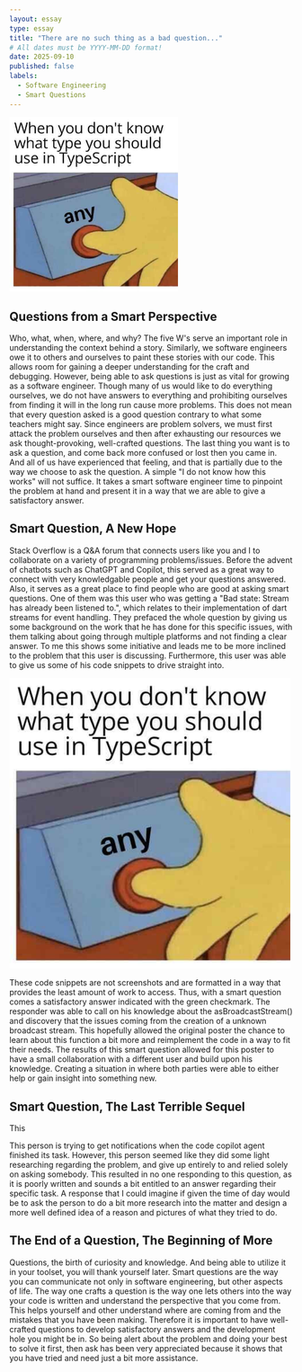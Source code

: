 ```yaml
---
layout: essay
type: essay
title: "There are no such thing as a bad question..."
# All dates must be YYYY-MM-DD format!
date: 2025-09-10
published: false
labels:
  - Software Engineering
  - Smart Questions
---
```


<img width="300px" class="rounded float-start pe-4" src="../img/memescript.png">

## Questions from a Smart Perspective

Who, what, when, where, and why? The five W's serve an important role in understanding the context behind a story. Similarly, we software engineers owe it to others and ourselves to paint these stories with our code. This allows room for gaining a deeper understanding for the craft and debugging. However, being able to ask questions is just as vital for growing as a software engineer. Though many of us would like to do everything ourselves, we do not have answers to everything and prohibiting ourselves from finding it will in the long run cause more problems. This does not mean that every question asked is a good question contrary to what some teachers might say. Since engineers are problem solvers, we must first attack the problem ourselves and then after exhausting our resources we ask thought-provoking, well-crafted questions. The last thing you want is to ask a question, and come back more confused or lost then you came in. And all of us have experienced that feeling, and that is partially due to the way we choose to ask the question. A simple "I do not know how this works" will not suffice. It takes a smart software engineer time to pinpoint the problem at hand and present it in a way that we are able to give a satisfactory answer.

## Smart Question, A New Hope

Stack Overflow is a Q&A forum that connects users like you and I to collaborate on a variety of programming problems/issues. Before the advent of chatbots such as ChatGPT and Copilot, this served as a great way to connect with very knowledgable people and get your questions answered. Also, it serves as a great place to find people who are good at asking smart questions. One of them was this user who was getting a "Bad state: Stream has already been listened to.", which relates to their implementation of dart streams for event handling. They prefaced the whole question by giving us some background on the work that he has done for this specific issues, with them talking about going through multiple platforms and not finding a clear answer. To me this shows some initiative and leads me to be more inclined to the problem that this user is discussing. Furthermore, this user was able to give us some of his code snippets to drive straight into. 

<img width="500px" class="rounded float-start pe-4" src="../img/memescript.png">

These code snippets are not screenshots and are formatted in a way that provides the least amount of work to access. Thus, with a smart question comes a satisfactory answer indicated with the green checkmark. The responder was able to call on his knowledge about the asBroadcastStream() and discovery that the issues coming from the creation of a unknown broadcast stream. This hopefully allowed the original poster the chance to learn about this function a bit more and reimplement the code in a way to fit their needs. The results of this smart question allowed for this poster to have a small collaboration with a different user and build upon his knowledge. Creating a situation in where both parties were able to either help or gain insight into something new.


## Smart Question, The Last Terrible Sequel

This 

This person is trying to get notifications when the code copilot agent finished its task. However, this person seemed like they did some light researching regarding the problem, and give up entirely to and relied solely on asking somebody. This resulted in no one responding to this question, as it is poorly written and sounds a bit entitled to an answer regarding their specific task. A response that I could imagine if given the time of day would be to ask the person to do a bit more research into the matter and design a more well defined idea of a reason and pictures of what they tried to do. 


## The End of a Question, The Beginning of More

Questions, the birth of curiosity and knowledge. And being able to utilize it in your toolset, you will thank yourself later. Smart questions are the way you can communicate not only in software engineering, but other aspects of life. The way one crafts a question is the way one lets others into the way your code is written and understand the perspective that you come from. This helps yourself and other understand where are coming from and the mistakes that you have been making. Therefore it is important to have well-crafted questions to develop satisfactory answers and the development hole you might be in. So being alert about the problem and doing your best to solve it first, then ask has been very appreciated because it shows that you have tried and need just a bit more assistance. 
